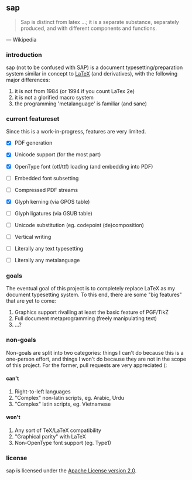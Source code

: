 ## sap

> Sap is distinct from latex ...; it is a separate substance, separately produced, and with different components and functions.

— Wikipedia


### introduction

sap (not to be confused with SAP) is a document typesetting/preparation system similar in concept to [LaTeX](https://www.latex-project.org) (and derivatives), with the following major differences:

1. it is not from 1984 (or 1994 if you count LaTex 2e)
2. it is not a glorified macro system
3. the programming 'metalanguage' is familiar (and sane)

### current featureset

Since this is a work-in-progress, features are very limited.

- [x] PDF generation
- [x] Unicode support (for the most part)
- [x] OpenType font (otf/ttf) loading (and embedding into PDF)
- [ ] Embedded font subsetting
- [ ] Compressed PDF streams
- [x] Glyph kerning (via GPOS table)
- [ ] Glyph ligatures (via GSUB table)
- [ ] Unicode substitution (eg. codepoint (de)composition)
- [ ] Vertical writing
- [ ] Literally any text typesetting
- [ ] Literally any metalanguage


### goals

The eventual goal of this project is to completely replace LaTeX as my document typesetting system. To this end, there are some "big features" that are yet to come:

1. Graphics support rivalling at least the basic feature of PGF/TikZ
2. Full document metaprogramming (freely manipulating text)
3. ...?

### non-goals
Non-goals are split into two categories: things I can't do because this is a one-person effort, and things I won't do because they are not in the scope of this project. For the former, pull requests are very appreciated (:

#### can't

1. Right-to-left languages
2. "Complex" non-latin scripts, eg. Arabic, Urdu
3. "Complex" latin scripts, eg. Vietnamese

#### won't

1. Any sort of TeX/LaTeX compatibility
2. "Graphical parity" with LaTeX
3. Non-OpenType font support (eg. Type1)


### license

sap is licensed under the [Apache License version 2.0](./LICENSE).




